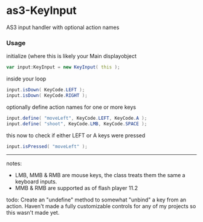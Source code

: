 # as3-KeyInput

AS3 input handler with optional action names


### Usage

initialize (where this is likely your Main displayobject
```actionscript
var input:KeyInput = new KeyInput( this );
```

inside your loop
```actionscript
input.isDown( KeyCode.LEFT );
input.isDown( KeyCode.RIGHT );
```

optionally define action names for one or more keys
```actionscript
input.define( "moveLeft", KeyCode.LEFT, KeyCode.A );
input.define( "shoot", KeyCode.LMB, KeyCode.SPACE );
```

this now to check if either LEFT or A keys were pressed
```actionscript
input.isPressed( "moveLeft" );
```


***

notes:
* LMB, MMB & RMB are mouse keys, the class treats them the same a keyboard inputs.
* MMB & RMB are supported as of flash player 11.2

todo:
Create an "undefine" method to somewhat "unbind" a key from an action. Haven't made a fully customizable controls for any of my projects so this wasn't made yet.